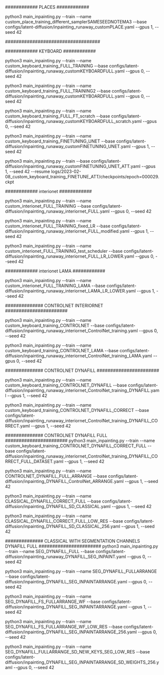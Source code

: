 ############ PLACES ############

python3 main_inpainting.py --train --name  custom_place_training_different_samplerSAMESEEDNOTEMA3 --base  configs/latent-diffusion/inpainting_runaway_customPLACE.yaml  --gpus 1,   --seed  42


###################################


############ KEYBOARD ############

python3 main_inpainting.py --train --name  custom_keyboard_training_FULL_TRAINING --base  configs/latent-diffusion/inpainting_runaway_customKEYBOARDFULL.yaml  --gpus 0,   --seed  42

python3 main_inpainting.py --train --name  custom_keyboard_training_FULL_TRAINING2 --base  configs/latent-diffusion/inpainting_runaway_customKEYBOARDFULL.yaml  --gpus 0,   --seed  42

python3 main_inpainting.py --train --name  custom_keyboard_training_FULL_FT_scratch --base  configs/latent-diffusion/inpainting_runaway_customKEYBOARDFULL_scratch.yaml  --gpus 0,   --seed  42


python3 main_inpainting.py --train --name  custom_keyboard_training_FINETUNING_UNET --base  configs/latent-diffusion/inpainting_runaway_customFINETUNING_UNET.yaml  --gpus 1,   --seed  42


python3 main_inpainting.py --train --base  configs/latent-diffusion/inpainting_runaway_customFINETUNING_UNET_ATT.yaml  --gpus 1,   --seed  42 --resume logs/2023-02-08_custom_keyboard_training_FINETUNE_ATT/checkpoints/epoch=000029.ckpt


############ interionet ############

python3 main_inpainting.py --train --name  custom_interionet_FULL_TRAINING --base  configs/latent-diffusion/inpainting_runaway_interiornet_FULL.yaml  --gpus 0,   --seed  42


python3 main_inpainting.py --train --name  custom_interionet_FULL_TRAINING_fixed_LR --base  configs/latent-diffusion/inpainting_runaway_interiornet_FULL_modified.yaml  --gpus 1,   --seed  42


python3 main_inpainting.py --train --name  custom_interionet_FULL_TRAINING_test_scheduler --base  configs/latent-diffusion/inpainting_runaway_interiornet_FULL_LR_LOWER.yaml  --gpus 0,   --seed  42


############ interionet LAMA ############

python3 main_inpainting.py --train --name  custom_interionet_FULL_TRAINING_LAMA --base  configs/latent-diffusion/inpainting_runaway_interiornet_LAMA_LR_LOWER.yaml  --gpus 1,   --seed  42


############## CONTROLNET INTERIORNET #######################

python3 main_inpainting.py  --train  --name  custom_keyboard_training_CONTROLNET --base  configs/latent-diffusion/inpainting_runaway_interiornet_ControlNet_training.yaml   --gpus  0,   --seed  42


python3 main_inpainting.py  --train  --name  custom_keyboard_training_CONTROLNET_LAMA --base  configs/latent-diffusion/inpainting_runaway_interiornet_ControlNet_training_LAMA.yaml   --gpus  0,   --seed  42


############## CONTROLNET DYNAFILL #######################

python3 main_inpainting.py  --train  --name  custom_keyboard_training_CONTROLNET_DYNAFILL --base  configs/latent-diffusion/inpainting_runaway_interiornet_ControlNet_training_DYNAFILL.yaml   --gpus  1,   --seed  42


python3 main_inpainting.py  --train  --name  custom_keyboard_training_CONTROLNET_DYNAFILL_CORRECT --base  configs/latent-diffusion/inpainting_runaway_interiornet_ControlNet_training_DYNAFILL_CORRECT.yaml   --gpus  1,   --seed  42


############## CONTROLNET DYNAFILL FULL #######################
python3 main_inpainting.py  --train  --name  custom_keyboard_training_CONTROLNET_DYNAFILL_CORRECT_FULL --base  configs/latent-diffusion/inpainting_runaway_interiornet_ControlNet_training_DYNAFILL_CORRECT_FULL_DATASET.yaml   --gpus  1,   --seed  42


python3 main_inpainting.py  --train  --name  CONTROLNET_DYNAFILL_FULL_ARRANGE --base  configs/latent-diffusion/inpainting_DYNAFILL_ControlNet_ARRANGE.yaml   --gpus  1,   --seed  42


python3 main_inpainting.py  --train  --name  CLASSICAL_DYNAFILL_CORRECT_FULL --base  configs/latent-diffusion/inpainting_DYNAFILL_SD_CLASSICAL.yaml   --gpus  1,   --seed  42


python3 main_inpainting.py  --train  --name  CLASSICAL_DYNAFILL_CORRECT_FULL_LOW_RES --base  configs/latent-diffusion/inpainting_DYNAFILL_SD_CLASSICAL_256.yaml   --gpus  1,   --seed  42


############## CLASSICAL WITH SEGMENTATION CHANNELS DYNAFILL FULL #######################
python3 main_inpainting.py  --train  --name SEG_DYNAFILL_FULL --base  configs/latent-diffusion/inpainting_runaway_DYNAFILL_SEG_INPAINT.yaml   --gpus  0,   --seed  42


python3 main_inpainting.py  --train  --name SEG_DYNAFILL_FULLARRANGE --base  configs/latent-diffusion/inpainting_DYNAFILL_SEG_INPAINTARRANGE.yaml   --gpus  0,   --seed  42


python3 main_inpainting.py  --train  --name SEG_DYNAFILL_FS_FULLARRANGE_WF --base  configs/latent-diffusion/inpainting_DYNAFILL_SEG_INPAINTARRANGE.yaml   --gpus  1,   --seed  42


python3 main_inpainting.py  --train  --name SEG_DYNAFILL_FS_FULLARRANGE_WF_LOW_RES --base  configs/latent-diffusion/inpainting_DYNAFILL_SEG_INPAINTARRANGE_256.yaml   --gpus  0,   --seed  42


python3 main_inpainting.py  --train  --name SEG_DYNAFILL_FULLARRANGE_SD_NEW_KEYS_SEG_LOW_RES --base  configs/latent-diffusion/inpainting_DYNAFILL_SEG_INPAINTARRANGE_SD_WEIGHTS_256.yaml   --gpus  0,   --seed  42